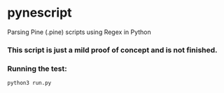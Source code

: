# pynescript

Parsing Pine (.pine) scripts using Regex in Python

### This script is just a mild proof of concept and is not finished.

### Running the test:

```bash
python3 run.py
```
